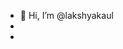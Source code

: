 - 👋 Hi, I’m @lakshyakaul
- 
- 

<!---
lakshyakaul/lakshyakaul is a ✨ special ✨ repository because its `README.md` (this file) appears on your GitHub profile.
You can click the Preview link to take a look at your changes.
--->
